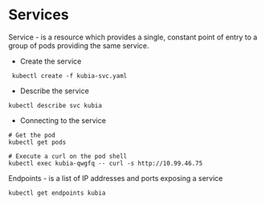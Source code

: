 # Services

Service - is a resource which provides a single, constant point of entry to a group of pods  providing the same service.

* Create the service
```
 kubectl create -f kubia-svc.yaml
```

* Describe the service
```
kubectl describe svc kubia
```

* Connecting to the service
```
# Get the pod
kubectl get pods

# Execute a curl on the pod shell
kubectl exec kubia-qwgfq -- curl -s http://10.99.46.75

```

Endpoints - is a list of IP addresses and ports exposing a service

```
kubectl get endpoints kubia
```
